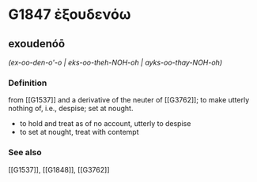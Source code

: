 # G1847 ἐξουδενόω

## exoudenóō

_(ex-oo-den-o'-o | eks-oo-theh-NOH-oh | ayks-oo-thay-NOH-oh)_

### Definition

from [[G1537]] and a derivative of the neuter of [[G3762]]; to make utterly nothing of, i.e., despise; set at nought.

- to hold and treat as of no account, utterly to despise
- to set at nought, treat with contempt

### See also

[[G1537]], [[G1848]], [[G3762]]

